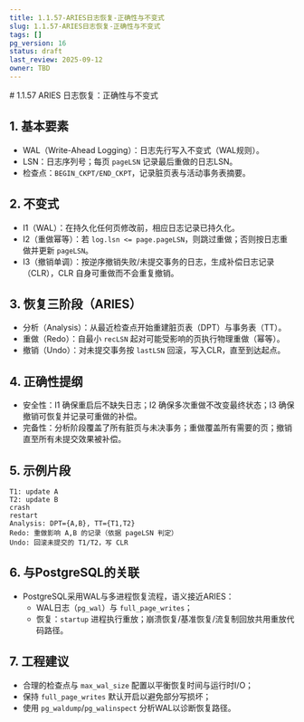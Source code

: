 ```yaml
---
title: 1.1.57-ARIES日志恢复-正确性与不变式
slug: 1.1.57-ARIES日志恢复-正确性与不变式
tags: []
pg_version: 16
status: draft
last_review: 2025-09-12
owner: TBD
---
```


﻿# 1.1.57 ARIES 日志恢复：正确性与不变式

## 1. 基本要素

- WAL（Write-Ahead Logging）：日志先行写入不变式（WAL规则）。
- LSN：日志序列号；每页 `pageLSN` 记录最后重做的日志LSN。
- 检查点：`BEGIN_CKPT/END_CKPT`，记录脏页表与活动事务表摘要。

## 2. 不变式

- I1（WAL）：在持久化任何页修改前，相应日志记录已持久化。
- I2（重做幂等）：若 `log.lsn <= page.pageLSN`，则跳过重做；否则按日志重做并更新 `pageLSN`。
- I3（撤销单调）：按逆序撤销失败/未提交事务的日志，生成补偿日志记录（CLR），CLR 自身可重做而不会重复撤销。

## 3. 恢复三阶段（ARIES）

- 分析（Analysis）：从最近检查点开始重建脏页表（DPT）与事务表（TT）。
- 重做（Redo）：自最小 `recLSN` 起对可能受影响的页执行物理重做（幂等）。
- 撤销（Undo）：对未提交事务按 `lastLSN` 回滚，写入CLR，直至到达起点。

## 4. 正确性提纲

- 安全性：I1 确保重启后不缺失日志；I2 确保多次重做不改变最终状态；I3 确保撤销可恢复并记录可重做的补偿。
- 完备性：分析阶段覆盖了所有脏页与未决事务；重做覆盖所有需要的页；撤销直至所有未提交效果被补偿。

## 5. 示例片段

```text
T1: update A
T2: update B
crash
restart
Analysis: DPT={A,B}, TT={T1,T2}
Redo: 重做影响 A,B 的记录（依据 pageLSN 判定）
Undo: 回滚未提交的 T1/T2，写 CLR
```

## 6. 与PostgreSQL的关联

- PostgreSQL采用WAL与多进程恢复流程，语义接近ARIES：
  - WAL日志（`pg_wal`）与 `full_page_writes`；
  - 恢复：`startup` 进程执行重放；崩溃恢复/基准恢复/流复制回放共用重放代码路径。

## 7. 工程建议

- 合理的检查点与 `max_wal_size` 配置以平衡恢复时间与运行时I/O；
- 保持 `full_page_writes` 默认开启以避免部分写损坏；
- 使用 `pg_waldump`/`pg_walinspect` 分析WAL以诊断恢复路径。
